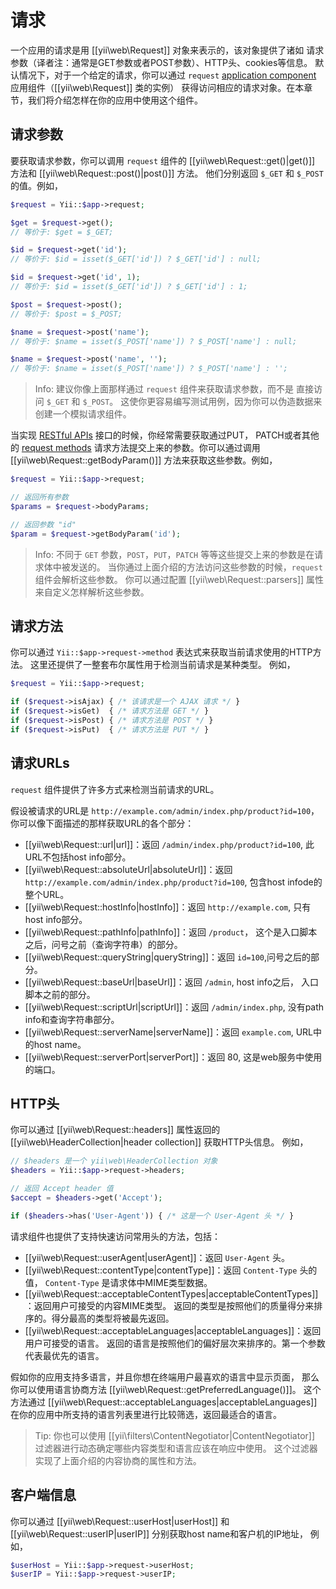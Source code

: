 请求
========

一个应用的请求是用 [[yii\web\Request]] 对象来表示的，该对象提供了诸如
请求参数（译者注：通常是GET参数或者POST参数）、HTTP头、cookies等信息。
默认情况下，对于一个给定的请求，你可以通过 `request` [application component](structure-application-components.md) 应用组件（[[yii\web\Request]] 类的实例）
获得访问相应的请求对象。在本章节，我们将介绍怎样在你的应用中使用这个组件。


## 请求参数 <span id="request-parameters"></span>

要获取请求参数，你可以调用 `request` 组件的 [[yii\web\Request::get()|get()]] 方法和 [[yii\web\Request::post()|post()]] 方法。
他们分别返回 `$_GET` 和 `$_POST` 的值。例如，

```php
$request = Yii::$app->request;

$get = $request->get(); 
// 等价于: $get = $_GET;

$id = $request->get('id');   
// 等价于: $id = isset($_GET['id']) ? $_GET['id'] : null;

$id = $request->get('id', 1);   
// 等价于: $id = isset($_GET['id']) ? $_GET['id'] : 1;

$post = $request->post(); 
// 等价于: $post = $_POST;

$name = $request->post('name');   
// 等价于: $name = isset($_POST['name']) ? $_POST['name'] : null;

$name = $request->post('name', '');   
// 等价于: $name = isset($_POST['name']) ? $_POST['name'] : '';
```

> Info: 建议你像上面那样通过 `request` 组件来获取请求参数，而不是
直接访问 `$_GET` 和 `$_POST`。
这使你更容易编写测试用例，因为你可以伪造数据来创建一个模拟请求组件。

当实现 [RESTful APIs](rest-quick-start.md) 接口的时候，你经常需要获取通过PUT， 
PATCH或者其他的 [request methods](#request-methods) 
请求方法提交上来的参数。你可以通过调用 [[yii\web\Request::getBodyParam()]] 方法来获取这些参数。例如，

```php
$request = Yii::$app->request;

// 返回所有参数
$params = $request->bodyParams;

// 返回参数 "id"
$param = $request->getBodyParam('id');
```

> Info: 不同于 `GET` 参数，`POST`，`PUT`，`PATCH` 等等这些提交上来的参数是在请求体中被发送的。
当你通过上面介绍的方法访问这些参数的时候，`request` 组件会解析这些参数。
你可以通过配置 [[yii\web\Request::parsers]] 属性来自定义怎样解析这些参数。
  

## 请求方法 <span id="request-methods"></span>
 
你可以通过 `Yii::$app->request->method` 表达式来获取当前请求使用的HTTP方法。
这里还提供了一整套布尔属性用于检测当前请求是某种类型。
例如，

```php
$request = Yii::$app->request;

if ($request->isAjax) { /* 该请求是一个 AJAX 请求 */ }
if ($request->isGet)  { /* 请求方法是 GET */ }
if ($request->isPost) { /* 请求方法是 POST */ }
if ($request->isPut)  { /* 请求方法是 PUT */ }
```

## 请求URLs <span id="request-urls"></span>

`request` 组件提供了许多方式来检测当前请求的URL。

假设被请求的URL是 `http://example.com/admin/index.php/product?id=100`，
你可以像下面描述的那样获取URL的各个部分：

* [[yii\web\Request::url|url]]：返回 `/admin/index.php/product?id=100`, 此URL不包括host info部分。
* [[yii\web\Request::absoluteUrl|absoluteUrl]]：返回 `http://example.com/admin/index.php/product?id=100`,
包含host infode的整个URL。
* [[yii\web\Request::hostInfo|hostInfo]]：返回 `http://example.com`, 只有host info部分。
* [[yii\web\Request::pathInfo|pathInfo]]：返回 `/product`，
	这个是入口脚本之后，问号之前（查询字符串）的部分。
* [[yii\web\Request::queryString|queryString]]：返回 `id=100`,问号之后的部分。
* [[yii\web\Request::baseUrl|baseUrl]]：返回 `/admin`, host info之后，
入口脚本之前的部分。
* [[yii\web\Request::scriptUrl|scriptUrl]]：返回 `/admin/index.php`, 没有path info和查询字符串部分。
* [[yii\web\Request::serverName|serverName]]：返回 `example.com`, URL中的host name。
* [[yii\web\Request::serverPort|serverPort]]：返回 80, 这是web服务中使用的端口。


## HTTP头 <span id="http-headers"></span> 

你可以通过 [[yii\web\Request::headers]] 属性返回的 [[yii\web\HeaderCollection|header collection]] 获取HTTP头信息。
例如，

```php
// $headers 是一个 yii\web\HeaderCollection 对象
$headers = Yii::$app->request->headers;

// 返回 Accept header 值
$accept = $headers->get('Accept');

if ($headers->has('User-Agent')) { /* 这是一个 User-Agent 头 */ }
```

请求组件也提供了支持快速访问常用头的方法，包括：

* [[yii\web\Request::userAgent|userAgent]]：返回 `User-Agent` 头。
* [[yii\web\Request::contentType|contentType]]：返回 `Content-Type` 头的值，
  `Content-Type` 是请求体中MIME类型数据。
* [[yii\web\Request::acceptableContentTypes|acceptableContentTypes]]：返回用户可接受的内容MIME类型。
  返回的类型是按照他们的质量得分来排序的。得分最高的类型将被最先返回。
* [[yii\web\Request::acceptableLanguages|acceptableLanguages]]：返回用户可接受的语言。
  返回的语言是按照他们的偏好层次来排序的。第一个参数代表最优先的语言。

假如你的应用支持多语言，并且你想在终端用户最喜欢的语言中显示页面，
那么你可以使用语言协商方法 [[yii\web\Request::getPreferredLanguage()]]。
这个方法通过 [[yii\web\Request::acceptableLanguages|acceptableLanguages]] 
在你的应用中所支持的语言列表里进行比较筛选，返回最适合的语言。

> Tip: 你也可以使用 [[yii\filters\ContentNegotiator|ContentNegotiator]] 
  过滤器进行动态确定哪些内容类型和语言应该在响应中使用。
  这个过滤器实现了上面介绍的内容协商的属性和方法。


## 客户端信息 <span id="client-information"></span>

你可以通过 [[yii\web\Request::userHost|userHost]] 和 [[yii\web\Request::userIP|userIP]] 分别获取host name和客户机的IP地址，
例如，

```php
$userHost = Yii::$app->request->userHost;
$userIP = Yii::$app->request->userIP;
```

